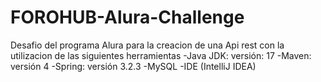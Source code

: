 # FOROHUB-Alura-Challenge
Desafio del programa Alura para la creacion de una Api rest con la utilizacion de las siguientes herramientas 
-Java JDK: versión: 17
-Maven: versión 4 
-Spring: versión 3.2.3
-MySQL
-IDE (IntelliJ IDEA)
